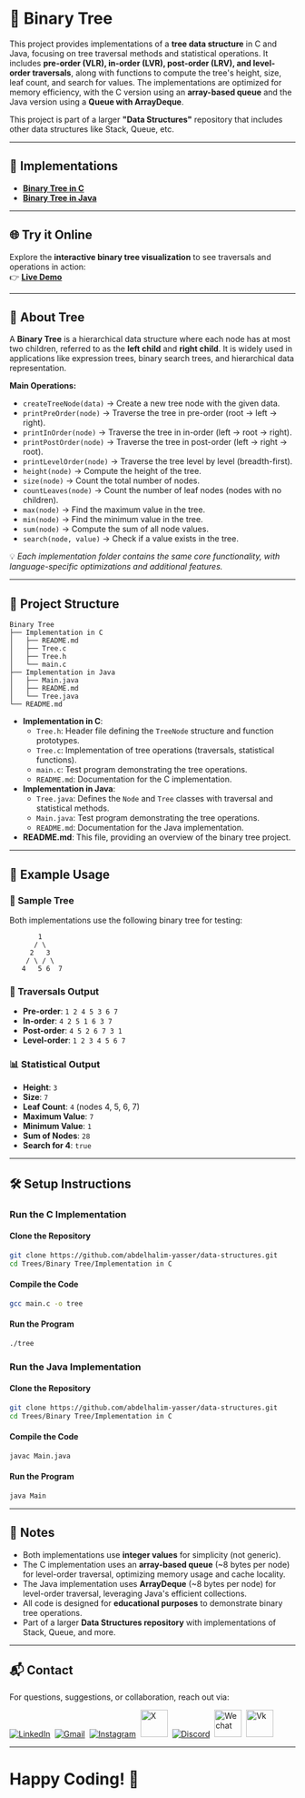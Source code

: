 # 🌳 Binary Tree

This project provides implementations of a **tree data structure** in C and Java, focusing on tree traversal methods and statistical operations. It includes **pre-order (VLR), in-order (LVR), post-order (LRV), and level-order traversals**, along with functions to compute the tree's height, size, leaf count, and search for values. The implementations are optimized for memory efficiency, with the C version using an **array-based queue** and the Java version using a **Queue with ArrayDeque**.

This project is part of a larger **"Data Structures"** repository that includes other data structures like Stack, Queue, etc.

---

## 🚀 Implementations

- **[Binary Tree in C](https://github.com/abdelhalimyasser/Data-Structures/tree/main/Trees/Binary%20Tree/Implementation%20in%20C)**
- **[Binary Tree in Java](https://github.com/abdelhalimyasser/Data-Structures/tree/main/Trees/Binary%20Tree/Implementation%20in%20Java)**

---

## 🌐 Try it Online

Explore the **interactive binary tree visualization** to see traversals and operations in action:  
👉 **[Live Demo](https://abdelhalimyasser.github.io/Data-Structure-Visualizers/Binary%20Tree%20Visualizer.html)**

---

## 📌 About Tree

A **Binary Tree** is a hierarchical data structure where each node has at most two children, referred to as the **left child** and **right child**. It is widely used in applications like expression trees, binary search trees, and hierarchical data representation.

**Main Operations:**
- `createTreeNode(data)` → Create a new tree node with the given data.
- `printPreOrder(node)` → Traverse the tree in pre-order (root → left → right).
- `printInOrder(node)` → Traverse the tree in in-order (left → root → right).
- `printPostOrder(node)` → Traverse the tree in post-order (left → right → root).
- `printLevelOrder(node)` → Traverse the tree level by level (breadth-first).
- `height(node)` → Compute the height of the tree.
- `size(node)` → Count the total number of nodes.
- `countLeaves(node)` → Count the number of leaf nodes (nodes with no children).
- `max(node)` → Find the maximum value in the tree.
- `min(node)` → Find the minimum value in the tree.
- `sum(node)` → Compute the sum of all node values.
- `search(node, value)` → Check if a value exists in the tree.

💡 *Each implementation folder contains the same core functionality, with language-specific optimizations and additional features.*

---

## 📂 Project Structure

```
Binary Tree
├── Implementation in C
│   ├── README.md
│   ├── Tree.c
│   ├── Tree.h
│   └── main.c
├── Implementation in Java
│   ├── Main.java
│   ├── README.md
│   └── Tree.java
└── README.md
```

- **Implementation in C**:
  - `Tree.h`: Header file defining the `TreeNode` structure and function prototypes.
  - `Tree.c`: Implementation of tree operations (traversals, statistical functions).
  - `main.c`: Test program demonstrating the tree operations.
  - `README.md`: Documentation for the C implementation.
- **Implementation in Java**:
  - `Tree.java`: Defines the `Node` and `Tree` classes with traversal and statistical methods.
  - `Main.java`: Test program demonstrating the tree operations.
  - `README.md`: Documentation for the Java implementation.
- **README.md**: This file, providing an overview of the binary tree project.

---

## 🧱 Example Usage

### 🌲 Sample Tree

Both implementations use the following binary tree for testing:

```
       1
      / \
     2   3
    / \ / \
   4   5 6  7
```

### 🔁 Traversals Output

- **Pre-order**: `1 2 4 5 3 6 7`
- **In-order**: `4 2 5 1 6 3 7`
- **Post-order**: `4 5 2 6 7 3 1`
- **Level-order**: `1 2 3 4 5 6 7`

### 📊 Statistical Output

- **Height**: `3`
- **Size**: `7`
- **Leaf Count**: `4` (nodes 4, 5, 6, 7)
- **Maximum Value**: `7`
- **Minimum Value**: `1`
- **Sum of Nodes**: `28`
- **Search for 4**: `true`

---

## 🛠️ Setup Instructions

### Run the C Implementation
#### Clone the Repository

```bash
git clone https://github.com/abdelhalim-yasser/data-structures.git
cd Trees/Binary Tree/Implementation in C
```

#### Compile the Code

```bash
gcc main.c -o tree
```

#### Run the Program

```bash
./tree
```


### Run the Java Implementation

#### Clone the Repository

```bash
git clone https://github.com/abdelhalim-yasser/data-structures.git
cd Trees/Binary Tree/Implementation in C
```
#### Compile the Code

```bash
javac Main.java
```

#### Run the Program

```bash
java Main
```

---

## 🧾 Notes

- Both implementations use **integer values** for simplicity (not generic).
- The C implementation uses an **array-based queue** (~8 bytes per node) for level-order traversal, optimizing memory usage and cache locality.
- The Java implementation uses **ArrayDeque** (~8 bytes per node) for level-order traversal, leveraging Java's efficient collections.
- All code is designed for **educational purposes** to demonstrate binary tree operations.
- Part of a larger **Data Structures repository** with implementations of Stack, Queue, and more.

---


## 📬 Contact

For questions, suggestions, or collaboration, reach out via:  
<p align="left">
  <a href="https://linkedin.com/in/abdelhalimyasser"><img src="https://skillicons.dev/icons?i=linkedin" alt="LinkedIn" /></a>&nbsp;
  <a href="mailto:abdelhalimyasser88@gmail.com?subject=Collaboration&body=hi%2C%20abdelhalim%20-%20I%20want%20to%20collaborate%20with%20you%20in..."><img src="https://skillicons.dev/icons?i=gmail" alt="Gmail" /></a>&nbsp;
  <a href="https://instagram.com/abdelhalim__yasser"><img src="https://skillicons.dev/icons?i=instagram" alt="Instagram" /></a>&nbsp;
  <a href="https://x.com/abdelhalimyass"><img width="48" height="48" src="https://github.com/user-attachments/assets/e21830c6-ccff-4860-a839-02b817a519b8" alt="X" /></a>&nbsp;
  <a href="https://discord.com/abdelhalimyasser"><img src="https://skillicons.dev/icons?i=discord" alt="Discord" /></a>&nbsp;
  <a href="https://wechat.com/abdelhalimyasser"><img width="48" height="48" src="https://github.com/user-attachments/assets/ac94c75c-1efe-4aff-aefc-e62a806f86e6" alt="Wechat" /></a>&nbsp;
  <a href="https://vk.com/abdelhalimyasser"><img width="48" height="48" src="https://github.com/user-attachments/assets/c22a431c-b8b3-43de-a8a1-d2f20d55ad9c" alt="Vk" /></a>
</p>

---

# Happy Coding! 🚀
